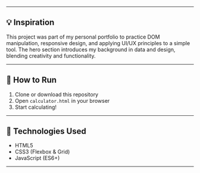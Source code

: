 
---

## 💡 Inspiration

This project was part of my personal portfolio to practice DOM manipulation, responsive design, and applying UI/UX principles to a simple tool. The hero section introduces my background in data and design, blending creativity and functionality.

---

## 🚀 How to Run

1. Clone or download this repository
2. Open `calculator.html` in your browser
3. Start calculating!

---

## 🔧 Technologies Used

- HTML5
- CSS3 (Flexbox & Grid)
- JavaScript (ES6+)

---


